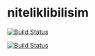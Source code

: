 # niteliklibilisim

[![Build Status](https://dev.azure.com/MesutOzturkDev/NitelikliBilisim/_apis/build/status/niteliklibilisim%20-%201%20-%20CI?branchName=master)](https://dev.azure.com/MesutOzturkDev/NitelikliBilisim/_build/latest?definitionId=8&branchName=master)

[![Build Status](https://vsrm.dev.azure.com/MesutOzturkDev/_apis/public/Release/badge/99e80e54-27a0-4901-8c9d-f56e7de60111/1/1)](https://vsrm.dev.azure.com/MesutOzturkDev/_apis/public/Release/badge/99e80e54-27a0-4901-8c9d-f56e7de60111/1/1)
